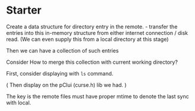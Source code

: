 # Starter

Create a data structure for directory entry in the remote. - transfer the entries into this in-memory structure from either internet connection / disk read. (We can even supply this from a local directory at this stage)

Then we can have a collection of such entries

Consider How to merge this collection with current working directory? 

First, consider displaying with `ls` command. 

( Then display on the pClui (curse.h) lib we had. )

The key is the remote files must have proper mtime to denote the last sync with local.



